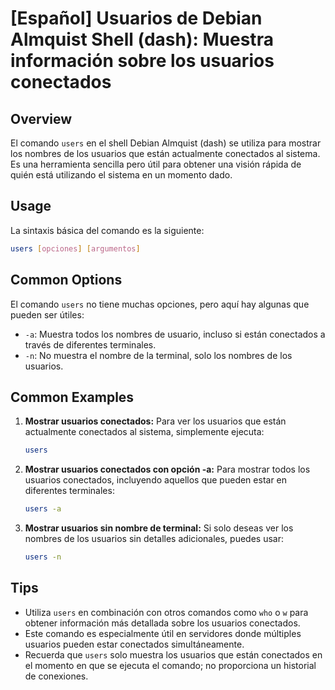 # [Español] Usuarios de Debian Almquist Shell (dash): Muestra información sobre los usuarios conectados

## Overview
El comando `users` en el shell Debian Almquist (dash) se utiliza para mostrar los nombres de los usuarios que están actualmente conectados al sistema. Es una herramienta sencilla pero útil para obtener una visión rápida de quién está utilizando el sistema en un momento dado.

## Usage
La sintaxis básica del comando es la siguiente:

```bash
users [opciones] [argumentos]
```

## Common Options
El comando `users` no tiene muchas opciones, pero aquí hay algunas que pueden ser útiles:

- `-a`: Muestra todos los nombres de usuario, incluso si están conectados a través de diferentes terminales.
- `-n`: No muestra el nombre de la terminal, solo los nombres de los usuarios.

## Common Examples

1. **Mostrar usuarios conectados:**
   Para ver los usuarios que están actualmente conectados al sistema, simplemente ejecuta:
   ```bash
   users
   ```

2. **Mostrar usuarios conectados con opción -a:**
   Para mostrar todos los usuarios conectados, incluyendo aquellos que pueden estar en diferentes terminales:
   ```bash
   users -a
   ```

3. **Mostrar usuarios sin nombre de terminal:**
   Si solo deseas ver los nombres de los usuarios sin detalles adicionales, puedes usar:
   ```bash
   users -n
   ```

## Tips
- Utiliza `users` en combinación con otros comandos como `who` o `w` para obtener información más detallada sobre los usuarios conectados.
- Este comando es especialmente útil en servidores donde múltiples usuarios pueden estar conectados simultáneamente.
- Recuerda que `users` solo muestra los usuarios que están conectados en el momento en que se ejecuta el comando; no proporciona un historial de conexiones.